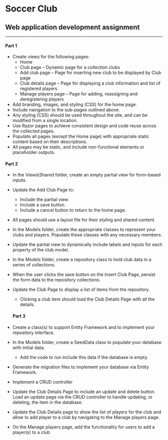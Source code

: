 # Soccer Club
## Web application development assignment 
---
#### Part 1
* Create views for the following pages:
  * Home
  * Club page – Dynamic page for a collection clubs
  * Add club page – Page for inserting new club to be displayed by Club page
  * Club details page – Page for displaying a club information and list of registered players
  * Manage players page – Page for adding, reassigning and deregistering players
* Add branding, images, and styling (CSS) for the home page.
* Include navigation to the sub-pages outlined above.
* Any styling (CSS) should be used throughout the site, and can be modified from a single location.
* Use Razor pages to achieve consistent design and code reuse across the collected pages.
* Populate all pages (except the Home page) with appropriate static content based on their descriptions.
* All pages may be static, and include non-functional elements or placeholder outputs.

#### Part 2
* In the Views\Shared folder, create an empty partial view for form-based inputs.
* Update the Add Club Page to:
  * Include the partial view.
  * Include a save button.
  * Include a cancel button to return to the home page.
* All pages should use a layout file for their styling and shared content.
* In the Models folder, create the appropriate classes to represent your clubs and players. Populate these classes with any necessary members.
* Update the partial view to dynamically include labels and inputs for each property of the club model.
* In the Models folder, create a repository class to hold club data in a series of collections.
* When the user clicks the save button on the Insert Club Page, persist the form data to the repository collections.
* Update the Club Page to display a list of items from the repository.
  * Clicking a club item should load the Club Details Page with all the details.
  
  #### Part 3
* Create a class(s) to support Entity Framework and to implement your repository interface.
* In the Models folder, create a SeedData class to populate your database with initial data.
  * Add the code to run include this data if the database is empty.
* Generate the migration files to implement your database via Entity Framework.
* Implement a CRUD controller
* Update the Club Details Page to include an update and delete button. Load an update page via the CRUD controller to handle updating, or deleting, the item in the database.
* Update the Club Details page to show the list of players for the club and allow to add player to a club by navigating to the Manage players page.
* On the Manage players page, add the functionality for users to add a player(s) to a club
